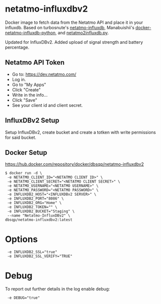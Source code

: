 # netatmo-influxdbv2
Docker image to fetch data from the Netatmo API and place it in your influxdb. Based on turbosnute's [netatmo-influxdb](https://github.com/turbosnute/netatmo-influxdb), Manabuishii's [docker-netatmo-influxdb-python](https://github.com/manabuishii/docker-netatmo-influxdb-python),  and [netatmo2influxdb.py](https://pypi.org/project/netatmo2influxdb/).

Updated for InfluxDBv2. Added upload of signal strength and battery percentage.

## Netatmo API Token
- Go to: https://dev.netatmo.com/
- Log in.
- Go to "My Apps"
- Click "Create"
- Write in the info...
- Click "Save"
- See your client id and client secret.

## InfluxDBv2 Setup

Setup InfluxDBv2, create bucket and create a totken with write permissions for said bucket.

## Docker Setup
https://hub.docker.com/repository/docker/dbsqp/netatmo-influxdbv2
```
$ docker run -d \
 -e NETATMO_CLIENT_ID="<NETATMO CLIENT ID>" \
 -e NETATMO_CLIENT_SECRET="<NETATMO CLIENT SECRET>" \
 -e NETATMO_USERNAME="<NETATMO USERNAME>" \
 -e NETATMO_PASSWORD="<NETATMO PASSWORD>" \
 -e INFLUXDB2_HOST="<INFLUXDBv2 SERVER>" \
 -e INFLUXDB2_PORT="8086" \
 -e INFLUXDB2_ORG="Home" \
 -e INFLUXDB2_TOKEN="" \
 -e INFLUXDB2_BUCKET="Staging" \
 --name "Netatmo-InfluxDBv2" \
dbsqp/netatmo-influxdbv2:latest
```

# Options
```
 -e INFLUXDB2_SSL="true"
 -e INFLUXDB2_SSL_VERIFY="TRUE"
```

# Debug
To report out further details in the log enable debug:
```
 -e DEBUG="true"
```
